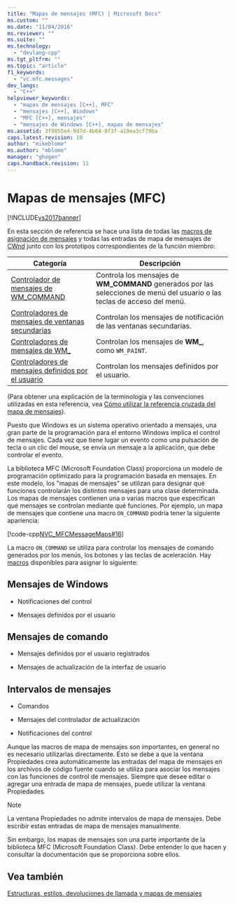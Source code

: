 ```yaml
---
title: "Mapas de mensajes (MFC) | Microsoft Docs"
ms.custom: ""
ms.date: "11/04/2016"
ms.reviewer: ""
ms.suite: ""
ms.technology: 
  - "devlang-cpp"
ms.tgt_pltfrm: ""
ms.topic: "article"
f1_keywords: 
  - "vc.mfc.messages"
dev_langs: 
  - "C++"
helpviewer_keywords: 
  - "mapas de mensajes [C++], MFC"
  - "mensajes [C++], Windows"
  - "MFC [C++], mensajes"
  - "mensajes de Windows [C++], mapas de mensajes"
ms.assetid: 3f9855e4-9d7d-4b64-8f3f-a19ea3cf79ba
caps.latest.revision: 10
author: "mikeblome"
ms.author: "mblome"
manager: "ghogen"
caps.handback.revision: 11
---
```

# Mapas de mensajes (MFC)
[!INCLUDE[vs2017banner](../../assembler/inline/includes/vs2017banner.md)]

En esta sección de referencia se hace una lista de todas las [macros de asignación de mensajes](../../mfc/reference/message-map-macros-mfc.md) y todas las entradas de mapa de mensajes de [CWnd](../../mfc/reference/cwnd-class.md) junto con los prototipos correspondientes de la función miembro:  
  
|Categoría|Descripción|  
|---------------|-----------------|  
|[Controlador de mensajes de WM\_COMMAND](../../mfc/reference/wm-command-message-handler.md)|Controla los mensajes de **WM\_COMMAND** generados por las selecciones de menú del usuario o las teclas de acceso del menú.|  
|[Controladores de mensajes de ventanas secundarias](../../mfc/reference/child-window-notification-message-handlers.md)|Controlan los mensajes de notificación de las ventanas secundarias.|  
|[Controladores de mensajes de WM\_](../../mfc/reference/handlers-for-wm-messages.md)|Controlan los mensajes de **WM\_**, como `WM_PAINT`.|  
|[Controladores de mensajes definidos por el usuario](../../mfc/reference/user-defined-handlers.md)|Controlan los mensajes definidos por el usuario.|  
  
 \(Para obtener una explicación de la terminología y las convenciones utilizadas en esta referencia, vea [Cómo utilizar la referencia cruzada del mapa de mensajes](../../mfc/reference/how-to-use-the-message-map-cross-reference.md)\).  
  
 Puesto que Windows es un sistema operativo orientado a mensajes, una gran parte de la programación para el entorno Windows implica el control de mensajes.  Cada vez que tiene lugar un evento como una pulsación de tecla o un clic del mouse, se envía un mensaje a la aplicación, que debe controlar el evento.  
  
 La biblioteca MFC \(Microsoft Foundation Class\) proporciona un modelo de programación optimizado para la programación basada en mensajes.  En este modelo, los "mapas de mensajes" se utilizan para designar qué funciones controlarán los distintos mensajes para una clase determinada.  Los mapas de mensajes contienen una o varias macros que especifican qué mensajes se controlan mediante qué funciones.  Por ejemplo, un mapa de mensajes que contiene una macro `ON_COMMAND` podría tener la siguiente apariencia:  
  
 [!code-cpp[NVC_MFCMessageMaps#16](../../mfc/reference/codesnippet/CPP/message-maps-mfc_1.cpp)]  
  
 La macro `ON_COMMAND` se utiliza para controlar los mensajes de comando generados por los menús, los botones y las teclas de aceleración.  Hay [macros](../../mfc/reference/message-map-macros-mfc.md) disponibles para asignar lo siguiente:  
  
## Mensajes de Windows  
  
-   Notificaciones del control  
  
-   Mensajes definidos por el usuario  
  
## Mensajes de comando  
  
-   Mensajes definidos por el usuario registrados  
  
-   Mensajes de actualización de la interfaz de usuario  
  
## Intervalos de mensajes  
  
-   Comandos  
  
-   Mensajes del controlador de actualización  
  
-   Notificaciones del control  
  
 Aunque las macros de mapa de mensajes son importantes, en general no es necesario utilizarlas directamente.  Esto se debe a que la ventana Propiedades crea automáticamente las entradas del mapa de mensajes en los archivos de código fuente cuando se utiliza para asociar los mensajes con las funciones de control de mensajes.  Siempre que desee editar o agregar una entrada de mapa de mensajes, puede utilizar la ventana Propiedades.  
  
> [!NOTE]
>  La ventana Propiedades no admite intervalos de mapa de mensajes.  Debe escribir estas entradas de mapa de mensajes manualmente.  
  
 Sin embargo, los mapas de mensajes son una parte importante de la biblioteca MFC \(Microsoft Foundation Class\).  Debe entender lo que hacen y consultar la documentación que se proporciona sobre ellos.  
  
## Vea también  
 [Estructuras, estilos, devoluciones de llamada y mapas de mensajes](../../mfc/reference/structures-styles-callbacks-and-message-maps.md)